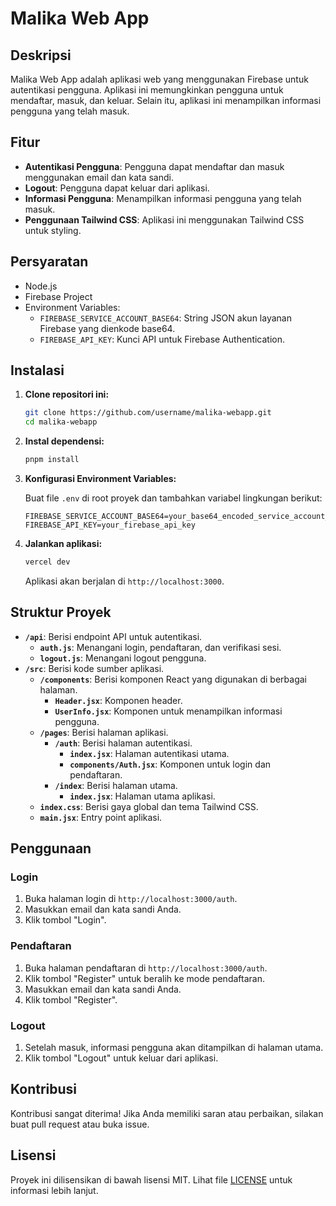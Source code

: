 # Malika Web App

## Deskripsi

Malika Web App adalah aplikasi web yang menggunakan Firebase untuk autentikasi pengguna. Aplikasi ini memungkinkan pengguna untuk mendaftar, masuk, dan keluar. Selain itu, aplikasi ini menampilkan informasi pengguna yang telah masuk.

## Fitur

- **Autentikasi Pengguna**: Pengguna dapat mendaftar dan masuk menggunakan email dan kata sandi.
- **Logout**: Pengguna dapat keluar dari aplikasi.
- **Informasi Pengguna**: Menampilkan informasi pengguna yang telah masuk.
- **Penggunaan Tailwind CSS**: Aplikasi ini menggunakan Tailwind CSS untuk styling.

## Persyaratan

- Node.js
- Firebase Project
- Environment Variables:
  - `FIREBASE_SERVICE_ACCOUNT_BASE64`: String JSON akun layanan Firebase yang dienkode base64.
  - `FIREBASE_API_KEY`: Kunci API untuk Firebase Authentication.

## Instalasi

1. **Clone repositori ini:**

   ```bash
   git clone https://github.com/username/malika-webapp.git
   cd malika-webapp
   ```

2. **Instal dependensi:**

   ```bash
   pnpm install
   ```

3. **Konfigurasi Environment Variables:**

   Buat file `.env` di root proyek dan tambahkan variabel lingkungan berikut:

   ```env
   FIREBASE_SERVICE_ACCOUNT_BASE64=your_base64_encoded_service_account_json
   FIREBASE_API_KEY=your_firebase_api_key
   ```

4. **Jalankan aplikasi:**

   ```bash
   vercel dev
   ```

   Aplikasi akan berjalan di `http://localhost:3000`.

## Struktur Proyek

- **`/api`**: Berisi endpoint API untuk autentikasi.
  - **`auth.js`**: Menangani login, pendaftaran, dan verifikasi sesi.
  - **`logout.js`**: Menangani logout pengguna.
- **`/src`**: Berisi kode sumber aplikasi.
  - **`/components`**: Berisi komponen React yang digunakan di berbagai halaman.
    - **`Header.jsx`**: Komponen header.
    - **`UserInfo.jsx`**: Komponen untuk menampilkan informasi pengguna.
  - **`/pages`**: Berisi halaman aplikasi.
    - **`/auth`**: Berisi halaman autentikasi.
      - **`index.jsx`**: Halaman autentikasi utama.
      - **`components/Auth.jsx`**: Komponen untuk login dan pendaftaran.
    - **`/index`**: Berisi halaman utama.
      - **`index.jsx`**: Halaman utama aplikasi.
  - **`index.css`**: Berisi gaya global dan tema Tailwind CSS.
  - **`main.jsx`**: Entry point aplikasi.

## Penggunaan

### Login

1. Buka halaman login di `http://localhost:3000/auth`.
2. Masukkan email dan kata sandi Anda.
3. Klik tombol "Login".

### Pendaftaran

1. Buka halaman pendaftaran di `http://localhost:3000/auth`.
2. Klik tombol "Register" untuk beralih ke mode pendaftaran.
3. Masukkan email dan kata sandi Anda.
4. Klik tombol "Register".

### Logout

1. Setelah masuk, informasi pengguna akan ditampilkan di halaman utama.
2. Klik tombol "Logout" untuk keluar dari aplikasi.

## Kontribusi

Kontribusi sangat diterima! Jika Anda memiliki saran atau perbaikan, silakan buat pull request atau buka issue.

## Lisensi

Proyek ini dilisensikan di bawah lisensi MIT. Lihat file [LICENSE](LICENSE) untuk informasi lebih lanjut.
